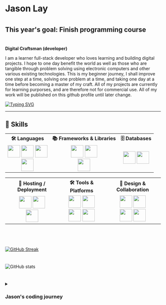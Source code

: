 # Jason Lay 

#
## This year's goal: Finish programming course 
#

**Digital Craftsman (developer)**

I am a learner full-stack developer who loves learning and building digital projects. I hope to one day benefit the world as well as those who are tangible through problem solving using electronic computers and other various existing technologies. This is my beginner journey, I shall improve one step at a time, solving one problem at a time, and taking one day at a time before becoming a master of my craft. All of my projects are currently for learning purporses, and are therefore not for commercial use. All of my work will be published on this github profile until later change. 

[![Typing SVG](https://readme-typing-svg.demolab.com?font=Fira+Code&pause=1000&width=435&lines=Always+learning;Full-Stack+Developer;One+step+at+a+time)](https://git.io/typing-svg)

--- 

<h2>🚀 Skills</h2>

<table>
  <tr>
    <th>🛠️ Languages</th>
    <th>📚 Frameworks & Libraries</th>
    <th>🗄️ Databases</th>
  </tr>
  <tr>
    <td align="center">
      <a href="#"><img src="https://cdn.jsdelivr.net/gh/devicons/devicon/icons/html5/html5-plain.svg" width="40" height="40"/></a>
      <a href="#"><img src="https://cdn.jsdelivr.net/gh/devicons/devicon/icons/css3/css3-plain.svg" width="40" height="40"/></a>
      <a href="#"><img src="https://cdn.jsdelivr.net/gh/devicons/devicon/icons/javascript/javascript-plain.svg" width="40" height="40"/></a><br>
      <a href="#"><img src="https://cdn.jsdelivr.net/gh/devicons/devicon/icons/python/python-plain.svg" width="40" height="40"/></a>
    </td>
    <td align="center">
      <a href="#"><img src="https://cdn.jsdelivr.net/gh/devicons/devicon/icons/react/react-original.svg" width="40" height="40"/></a>
      <a href="#"><img src="https://cdn.jsdelivr.net/gh/devicons/devicon/icons/django/django-plain.svg" width="40" height="40"/></a><br>
      <a href="#"><img src="https://cdn.jsdelivr.net/gh/devicons/devicon/icons/sass/sass-original.svg" width="40" height="40"/></a>
    </td>
    <td align="center">
      <a href="#"><img src="https://cdn.jsdelivr.net/gh/devicons/devicon/icons/mysql/mysql-original.svg" width="40" height="40"/></a>
      <a href="#"><img src="https://cdn.jsdelivr.net/gh/devicons/devicon/icons/sqlite/sqlite-original.svg" width="40" height="40"/></a>
    </td>
  </tr>
</table>

<table>
  <tr>
    <th>🚀 Hosting / Deployment</th>
    <th>🛠️ Tools & Platforms</th>
    <th>🎨 Design & Collaboration</th>
  </tr>
  <tr>
    <td align="center">
      <a href="#"><img src="https://cdn.jsdelivr.net/gh/devicons/devicon/icons/heroku/heroku-original.svg" width="40" height="40"/></a>
      <a href="#"><img src="https://cdn.jsdelivr.net/gh/devicons/devicon/icons/linux/linux-original.svg" width="40" height="40"/></a><br>
      <a href="#"><img src="https://cdn.jsdelivr.net/gh/devicons/devicon/icons/archlinux/archlinux-original.svg" width="40" height="40"/></a>
    </td>
    <td align="center">
      <a href="#"><img src="https://cdn.jsdelivr.net/gh/devicons/devicon/icons/git/git-original.svg" width="40" height="40"/></a>
      <a href="#"><img src="https://cdn.jsdelivr.net/gh/devicons/devicon/icons/vscode/vscode-original.svg" width="40" height="40"/></a><br>
      <a href="#"><img src="https://cdn.jsdelivr.net/gh/devicons/devicon/icons/npm/npm-original-wordmark.svg" width="40" height="40"/></a>
      <a href="#"><img src="https://cdn.jsdelivr.net/gh/devicons/devicon/icons/bitbucket/bitbucket-original.svg" width="40" height="40"/></a>
    </td>
    <td align="center">
      <a href="#"><img src="https://cdn.jsdelivr.net/gh/devicons/devicon/icons/figma/figma-original.svg" width="40" height="40"/></a>
      <a href="#"><img src="https://upload.wikimedia.org/wikipedia/commons/4/45/The_GIMP_icon_-_gnome.svg" width="40" height="40"/></a><br>
      <a href="#"><img src="https://cdn.jsdelivr.net/gh/devicons/devicon/icons/trello/trello-plain.svg" width="40" height="40"/></a>
      <a href="#"><img src="https://upload.wikimedia.org/wikipedia/commons/8/8e/Jira_%28Software%29_logo.svg" width="40" height="40"/></a>
    </td>
  </tr>
</table>


          

<br />

#
#

[![GitHub Streak](https://streak-stats.demolab.com?user=Beast-Code9999&theme=github-dark-blue)](https://git.io/streak-stats)

#

![GitHub stats](https://github-readme-stats.vercel.app/api?username=Beast-Code9999&show_icons=true&theme=algolia)

# 

<details>
 <summary><h3> Jason's coding journey </h3></summary>
    I finished highschool in December 2020 and I started my coding journey in 2021 but I soon dropped it and I was occupied with other problems and activities in life. In may 2022 I started my coding journey again and have loved it ever since. I plan to become a master of my craft, and this is only the beginning of my journey, stay tune for any update. 
</details>
